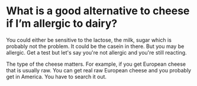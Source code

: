 # What is a good alternative to cheese if I’m allergic to dairy?

You could either be sensitive to the lactose, the milk, sugar which is probably not the problem. It could be the casein in there. But you may be allergic. Get a test but let's say you're not allergic and you're still reacting.

The type of the cheese matters. For example, if you get European cheese that is usually raw. You can get real raw European cheese and you probably get in America. You have to search it out.